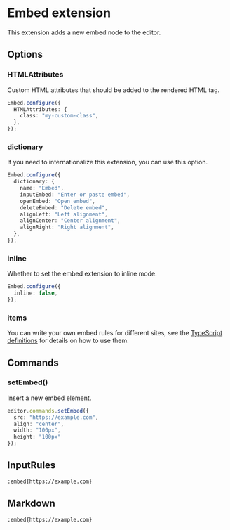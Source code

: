 # Embed extension

This extension adds a new embed node to the editor.

## Options

### HTMLAttributes

Custom HTML attributes that should be added to the rendered HTML tag.

```typescript
Embed.configure({
  HTMLAttributes: {
    class: "my-custom-class",
  },
});
```

### dictionary

If you need to internationalize this extension, you can use this option.

```typescript
Embed.configure({
  dictionary: {
    name: "Embed",
    inputEmbed: "Enter or paste embed",
    openEmbed: "Open embed",
    deleteEmbed: "Delete embed",
    alignLeft: "Left alignment",
    alignCenter: "Center alignment",
    alignRight: "Right alignment",
  },
});
```

### inline

Whether to set the embed extension to inline mode.

```typescript
Embed.configure({
  inline: false,
});
```

### items

You can write your own embed rules for different sites, see the [TypeScript definitions](https://github.com/syfxlin/tiptap-starter-kit/blob/master/src/nodes/embed.ts#L20-L24) for details on how to use them.

## Commands

### setEmbed()

Insert a new embed element.

```typescript
editor.commands.setEmbed({
  src: "https://example.com",
  align: "center",
  width: "100px",
  height: "100px"
});
```

## InputRules

```markdown
:embed{https://example.com}
```

## Markdown

```markdown
:embed{https://example.com}
```
